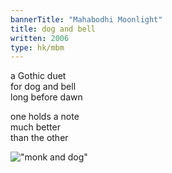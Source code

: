 ```yaml
---
bannerTitle: "Mahabodhi Moonlight" 
title: dog and bell
written: 2006
type: hk/mbm
---
```


a Gothic duet  
for dog and bell  
long before dawn  
 
one holds a note  
much better  
than the other

!["monk and dog"](/images/pilg1/monkanddog.jpg "monk and dog")
